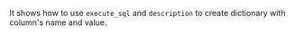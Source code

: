 It shows how to use `execute_sql` and `description` to create dictionary with column's name and value.
